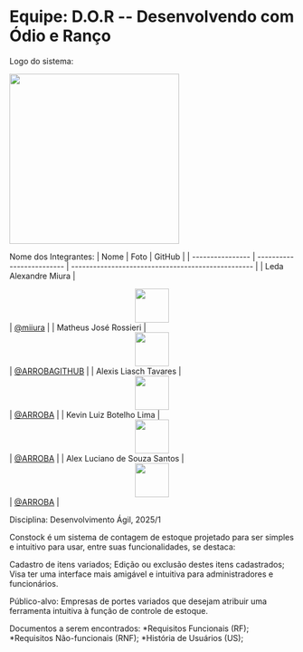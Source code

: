 # Equipe: D.O.R -- Desenvolvendo com Ódio e Ranço

Logo do sistema:
 <div align="left"><img src="https://i.postimg.cc/zvnjk3zv/Whats-App-Image-2025-05-27-at-8-44-27-PM.jpg" width="300"/></div> 


Nome dos Integrantes:
| Nome             | Foto                      | GitHub                                             |
| ---------------- | ------------------------- | -------------------------------------------------- |
| Leda Alexandre Miura  |  <div align="center"><img src="https://servicosweb.cnpq.br/wspessoa/servletrecuperafoto?tipo=1&id=K1112234U4" width="60"/></div>                   | [@miiura](https://github.com/miiura)       |
| Matheus José Rossieri |  <div align="center"><img src="LINK IMAGEM" width="60"/></div>  | [@ARROBAGITHUB](LINKGITHUB)             |
| Alexis Liasch Tavares | <div align="center"><img src="IMAGEM" width="60"/></div> | [@ARROBA](LINKGITHUB)           |
| Kevin Luiz Botelho Lima | <div align="center"><img src="IMAGEM" width="60"/></div> | [@ARROBA](LINKGITHUB)           |
| Alex Luciano de Souza Santos | <div align="center"><img src="IMAGEM" width="60"/></div> | [@ARROBA](LINKGITHUB)           |


Disciplina: Desenvolvimento Ágil, 2025/1

Constock é um sistema de contagem de estoque projetado para ser simples e intuitivo para usar, entre suas funcionalidades, se destaca:

Cadastro de itens variados;
Edição ou exclusão destes itens cadastrados;
Visa ter uma interface mais amigável e intuitiva para administradores e funcionários.

Público-alvo: Empresas de portes variados que desejam atribuir uma ferramenta intuitiva à função de controle de estoque.

Documentos a serem encontrados:
*Requisitos Funcionais (RF);
*Requisitos Não-funcionais (RNF);
*História de Usuários (US);
